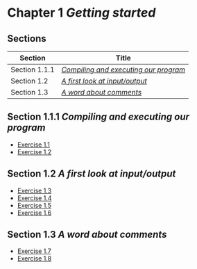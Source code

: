 # Chapter 1 _Getting started_

## Sections

| Section       | Title                                                    | 
| ------------- | -------------------------------------------------------- |
| Section 1.1.1 | [_Compiling and executing our program_](./section1.1.1/) |
| Section 1.2   | [_A first look at input/output_](./section1.2/)          |
| Section 1.3   | [_A word about comments_](./section1.3/)                 |

## Section 1.1.1 _Compiling and executing our program_
- [Exercise 1.1](./section1.1.1/exercise1.1/)
- [Exercise 1.2](./section1.1.1/exercise1.2/)

## Section 1.2 _A first look at input/output_
- [Exercise 1.3](./section1.2/exercise1.3/)
- [Exercise 1.4](./section1.2/exercise1.4/)
- [Exercise 1.5](./section1.2/exercise1.5/)
- [Exercise 1.6](./section1.2/exercise1.6/)

## Section 1.3 _A word about comments_
- [Exercise 1.7](./section1.3/exercise1.7/)
- [Exercise 1.8](./section1.3/exercise1.8/)